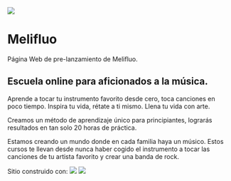 ![](https://firebasestorage.googleapis.com/v0/b/base-de-imagenes-proyectos.appspot.com/o/LogoMelifluo.png?alt=media&token=ef385cb5-279a-48d1-82aa-ddf6ce06d71b)

# Melifluo
Página Web de pre-lanzamiento de Melifluo.

## Escuela online para aficionados a la música.
Aprende a tocar tu instrumento favorito desde cero, toca canciones en poco tiempo. Inspira tu vida, rétate a ti mismo. Llena tu vida con arte.

Creamos un método de aprendizaje único para principiantes, lograrás resultados en tan solo 20 horas de práctica.

Estamos creando un mundo donde en cada familia haya un músico. Estos cursos te llevan desde nunca haber cogido el instrumento a tocar las canciones de tu artista favorito y crear una banda de rock.

Sitio construido con:  ![](https://firebasestorage.googleapis.com/v0/b/base-de-imagenes-proyectos.appspot.com/o/html.svg?alt=media&token=a584821b-2894-48f6-81a3-00b4baf2a16d)   ![](https://firebasestorage.googleapis.com/v0/b/base-de-imagenes-proyectos.appspot.com/o/css.svg?alt=media&token=c74c7d78-409e-41f6-bc71-640573deb7da)
